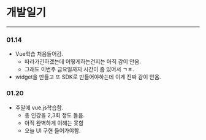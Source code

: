 # 개발일기

---

### 01.14

- Vue학습 처음들어감.
  - 따라가긴하겠는데 어떻게하는건지는 아직 감이 안옴.
  - 그래도 이번주 금요일까지 시간이 좀 있어서 ㄱㅊ.
- widget을 만들고 또 SDK로 만들어야하는데 이게 진짜 감이 안옴.

### 01.20

- 주말에 vue.js학습함.
  - 총 인강을 2,3회 정도 들음.
  - 아직 완벽하게 이해는 못함
  - 오늘 UI 구현 들어가야함.

